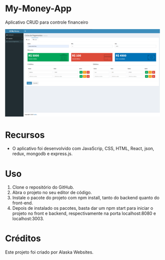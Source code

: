 # My-Money-App

Aplicativo CRUD para controle financeiro

<img src="./frontend/src/assets/img/design.png" alt="My-Money-App">

# Recursos

* O aplicativo foi desenvolvido com JavaScrip, CSS, HTML, React, json, redux, mongodb e express.js.

# Uso

1. Clone o repositório do GitHub.
2. Abra o projeto no seu editor de código.
3. Instale o pacote do projeto com npm install, tanto do backend quanto do front-end.
4. Depois de instalado os pacotes, basta dar um npm start para iniciar o projeto no front e backend, respectivamente na porta localhost:8080 e localhost:3003.

# Créditos

Este projeto foi criado por Alaska Websites.